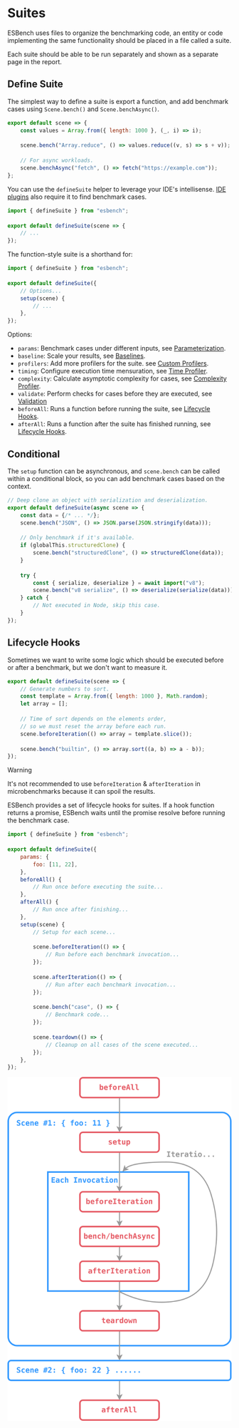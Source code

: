 # Suites

ESBench uses files to organize the benchmarking code, an entity or code implementing the same functionality should be placed in a file called a suite.

Each suite should be able to be run separately and shown as a separate page in the report.

## Define Suite

The simplest way to define a suite is export a function, and add benchmark cases using `Scene.bench()` and `Scene.benchAsync()`.

```javascript
export default scene => {
	const values = Array.from({ length: 1000 }, (_, i) => i);
	
	scene.bench("Array.reduce", () => values.reduce((v, s) => s + v));
	
	// For async workloads.
	scene.benchAsync("fetch", () => fetch("https://example.com"));
};
```

You can use the `defineSuite` helper to leverage your IDE's intellisense. [IDE plugins](./ide-integration) also require it to find benchmark cases.

```javascript
import { defineSuite } from "esbench";

export default defineSuite(scene => {
	// ...
});
```

The function-style suite is a shorthand for:

```javascript
import { defineSuite } from "esbench";

export default defineSuite({
	// Options...
	setup(scene) {
		// ...
    },
});
```

Options:

* `params`: Benchmark cases under different inputs, see [Parameterization](./parameterization).
* `baseline`: Scale your results, see [Baselines](./comparison).
* `profilers`: Add more profilers for the suite. see [Custom Profilers](../api/profiler).
* `timing`: Configure execution time mensuration, see [Time Profiler](./time-profiler).
* `complexity`: Calculate asymptotic complexity for cases, see [Complexity Profiler](./complexity).
* `validate`: Perform checks for cases before they are executed, see [Validation](./validation)
* `beforeAll`: Runs a function before running the suite, see [Lifecycle Hooks](./suites#lifecycle-hooks).
* `afterAll`: Runs a function after the suite has finished running, see [Lifecycle Hooks](./suites#lifecycle-hooks).

## Conditional

The `setup` function can be asynchronous, and `scene.bench` can be called within a conditional block, so you can add benchmark cases based on the context.

```javascript
// Deep clone an object with serialization and deserialization.
export default defineSuite(async scene => {
	const data = {/* ... */};
	scene.bench("JSON", () => JSON.parse(JSON.stringify(data)));
	
	// Only benchmark if it's available.
	if (globalThis.structuredClone) {
		scene.bench("structuredClone", () => structuredClone(data));
    }

	try {
		const { serialize, deserialize } = await import("v8");
		scene.bench("v8 serialize", () => deserialize(serialize(data)));
	} catch {
		// Not executed in Node, skip this case.
	}
});
```

## Lifecycle Hooks

Sometimes we want to write some logic which should be executed before or after a benchmark, but we don't want to measure it.

```javascript
export default defineSuite(scene => {
	// Generate numbers to sort.
	const template = Array.from({ length: 1000 }, Math.random);
	let array = [];
	
	// Time of sort depends on the elements order, 
    // so we must reset the array before each run.
	scene.beforeIteration(() => array = template.slice());
	
	scene.bench("builtin", () => array.sort((a, b) => a - b));
});
```

> [!WARNING]
> It's not recommended to use `beforeIteration` & `afterIteration` in microbenchmarks because it can spoil the results.

ESBench provides a set of lifecycle hooks for suites. If a hook function returns a promise, ESBench waits until the promise resolve before running the benchmark case.

```javascript
import { defineSuite } from "esbench";

export default defineSuite({
    params: {
		foo: [11, 22],
    },
	beforeAll() {
		// Run once before executing the suite...
	},
	afterAll() {
		// Run once after finishing...
	},
	setup(scene) {
		// Setup for each scene...
		
		scene.beforeIteration(() => {
			// Run before each benchmark invocation...
		});
		
		scene.afterIteration(() => {
			// Run after each benchmark invocation...
		});
		
		scene.bench("case", () => {
			// Benchmark code...
        });

		scene.teardown(() => {
			// Cleanup on all cases of the scene executed...
		});
	},
});
```

![Suite Lifecycle](../assets/SuiteLifecycle.svg)
